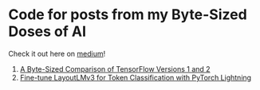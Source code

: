 # Code for posts from my Byte-Sized Doses of AI

Check it out here on [medium](https://medium.com/@nitinkanukolanu)!

1. [A Byte-Sized Comparison of TensorFlow Versions 1 and 2](https://medium.com/@nitinkanukolanu/a-byte-sized-comparison-of-tensorflow-version-1-and-2-f94cb6a07742)
2. [Fine-tune LayoutLMv3 for Token Classification with PyTorch Lightning](https://medium.com/@nitinkanukolanu/fine-tuning-layoutlmv3-for-token-classification-with-pytorch-lightning-87c21aacc9e3)
